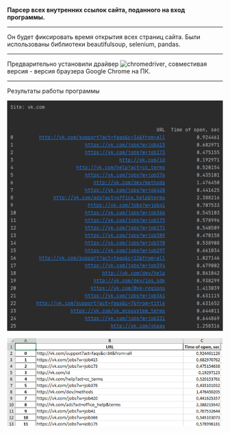 **Парсер всех внутренних ссылок сайта, поданного на вход программы.**
***
Он будет фиксировать время открытия всех страниц сайта. Были использованы библиотеки beautifulsoup, selenium, pandas. 

***
Предварительно установили драйвер ![chromedriver](https://sites.google.com/a/chromium.org/chromedriver/downloads), совместивая версия - версия браузера Google Chrome на ПК.
***
Результаты работы программы

![Альтернативный текст](/parcer1.png)

![Выгрузка в Excel](/Excel_parcer.png)
